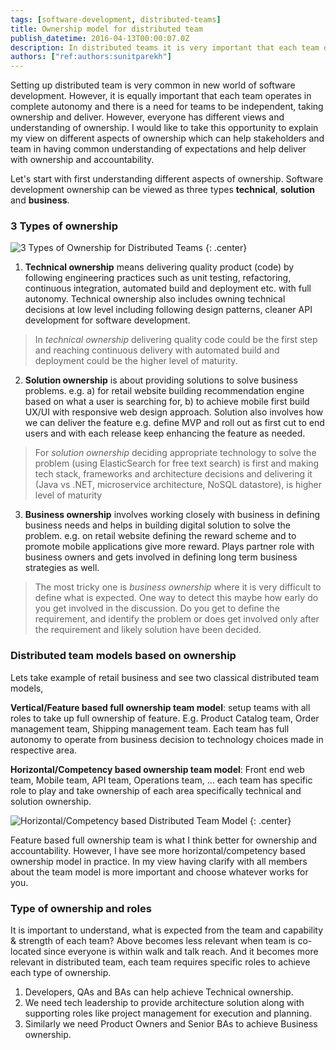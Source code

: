 ```yaml
---
tags: [software-development, distributed-teams]
title: Ownership model for distributed team
publish_datetime: 2016-04-13T00:00:07.0Z
description: In distributed teams it is very important that each team operates in complete autonomy. And there is need for team to be independent and takes ownership. However, everyone has different views and understanding of ownership. Here is what worked for me in terms of distributed team and clear definition of ownership across teams.    
authors: ["ref:authors:sunitparekh"]
---
```


Setting up distributed team is very common in new world of software development. However, it is equally important that each team operates in complete autonomy and there is a need for teams to be independent, taking ownership and deliver. However, everyone has different views and understanding of ownership. I would like to take this opportunity to explain my view on different aspects of ownership which can help stakeholders and team in having common understanding of expectations and help deliver with ownership and accountability.   

Let's start with first understanding different aspects of ownership. Software development ownership can be viewed as three types **technical**, **solution** and **business**. 

### 3 Types of ownership 

![3 Types of Ownership for Distributed Teams](ref:images:posts/distributed-team-ownership-model/distributed-team-ownership-model.png "3 Types of Ownership for Distributed Teams")
{: .center}
 
 
1. **Technical ownership** means delivering quality product (code) by following engineering practices such as unit testing, refactoring, continuous integration, automated build and deployment etc. with full autonomy. Technical ownership also includes owning technical decisions at low level including following design patterns, cleaner API development for software development. 

> In *technical ownership* delivering quality code could be the first step and reaching continuous delivery with automated build and deployment could be the higher level of maturity.
 
2. **Solution ownership** is about providing solutions to solve business problems. e.g. a) for retail website building recommendation engine based on what a user is searching for, b) to achieve mobile first build UX/UI with responsive web design approach. Solution also involves how we can deliver the feature e.g. define MVP and roll out as first cut to end users and with each release keep enhancing the feature as needed. 

> For *solution ownership* deciding appropriate technology to solve the problem (using ElasticSearch for free text search) is first and making tech stack, frameworks and architecture decisions and delivering it (Java vs .NET, microservice architecture, NoSQL datastore), is higher level of maturity 
 
3. **Business ownership** involves working closely with business in defining business needs and helps in building digital solution to solve the problem. e.g. on retail website defining the reward scheme and to promote mobile applications give more reward. Plays partner role with business owners and gets involved in defining long term business strategies as well.  

> The most tricky one is *business ownership* where it is very difficult to define what is expected. One way to detect this maybe how early do you get involved in the discussion. Do you get to define the requirement, and identify the problem or does get involved only after the requirement and likely solution have been decided. 
 
### Distributed team models based on ownership

Lets take example of retail business and see two classical distributed team models,

**Vertical/Feature based full ownership team model**: setup teams with all roles to take up full ownership of feature. E.g. Product Catalog team, Order management team, Shipping management team. Each team has full autonomy to operate from business decision to technology choices made in respective area. 

**Horizontal/Competency based ownership team model**: Front end web team, Mobile team, API team, Operations team, … each team has specific role to play and take ownership of each area specifically technical and solution ownership. 

![Horizontal/Competency based Distributed Team Model](ref:images:posts/distributed-team-ownership-model/distributed-team.png "Horizontal/Competency based Distributed Team Model")
{: .center}

Feature based full ownership team is what I think better for ownership and accountability. However, I have see more horizontal/competency based ownership model in practice. In my view having clarify with all members about the team model is more important and choose whatever works for you.  

### Type of ownership and roles

It is important to understand, what is expected from the team and capability &amp; strength of each team? Above becomes less relevant when team is co-located since everyone is within walk and talk reach. And it becomes more relevant in distributed team, each team requires specific roles to achieve each type of ownership. 

1. Developers, QAs and BAs can help achieve Technical ownership. 
2. We need tech leadership to provide architecture solution along with supporting roles like project management for execution and planning. 
3. Similarly we need Product Owners and Senior BAs to achieve Business ownership. 
